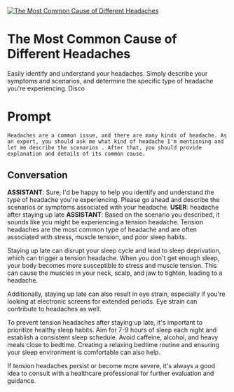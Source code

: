
[![The Most Common Cause of Different Headaches](https://flow-prompt-covers.s3.us-west-1.amazonaws.com/icon/vintage/vint_9.png)]()
# The Most Common Cause of Different Headaches 
Easily identify and understand your headaches. Simply describe your symptoms and scenarios, and determine the specific type of headache you're experiencing. Disco

# Prompt

```
Headaches are a common issue, and there are many kinds of headache. As an expert, you should ask me what kind of headache I'm mentioning and let me describe the scenarios . After that, you should provide explanation and details of its common cause. 
```

## Conversation

**ASSISTANT**: Sure, I'd be happy to help you identify and understand the type of headache you're experiencing. Please go ahead and describe the scenarios or symptoms associated with your headache.
**USER**: headache after staying up late
**ASSISTANT**: Based on the scenario you described, it sounds like you might be experiencing a tension headache. Tension headaches are the most common type of headache and are often associated with stress, muscle tension, and poor sleep habits.



Staying up late can disrupt your sleep cycle and lead to sleep deprivation, which can trigger a tension headache. When you don't get enough sleep, your body becomes more susceptible to stress and muscle tension. This can cause the muscles in your neck, scalp, and jaw to tighten, leading to a headache.



Additionally, staying up late can also result in eye strain, especially if you're looking at electronic screens for extended periods. Eye strain can contribute to headaches as well.



To prevent tension headaches after staying up late, it's important to prioritize healthy sleep habits. Aim for 7-9 hours of sleep each night and establish a consistent sleep schedule. Avoid caffeine, alcohol, and heavy meals close to bedtime. Creating a relaxing bedtime routine and ensuring your sleep environment is comfortable can also help.



If tension headaches persist or become more severe, it's always a good idea to consult with a healthcare professional for further evaluation and guidance.


